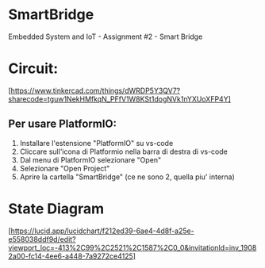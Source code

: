 # SmartBridge
Embedded System and IoT  - Assignment #2 - Smart Bridge

# Circuit: 
[https://www.tinkercad.com/things/dWRDP5Y3QV7?sharecode=tguw1NekHMfkqN_PFfV1W8KSt1dogNVk1nYXUoXFP4Y]

## Per usare PlatformIO:
1. Installare l'estensione "PlatformIO" su vs-code
2. Cliccare sull'icona di Platformio nella barra di destra di vs-code
3. Dal menu di PlatformIO selezionare "Open"
4. Selezionare "Open Project"
5. Aprire la cartella "SmartBridge" (ce ne sono 2, quella piu' interna)


# State Diagram
[https://lucid.app/lucidchart/f212ed39-6ae4-4d8f-a25e-e558038ddf9d/edit?viewport_loc=-413%2C99%2C2521%2C1587%2C0_0&invitationId=inv_19082a00-fc14-4ee6-a448-7a9272ce4125]